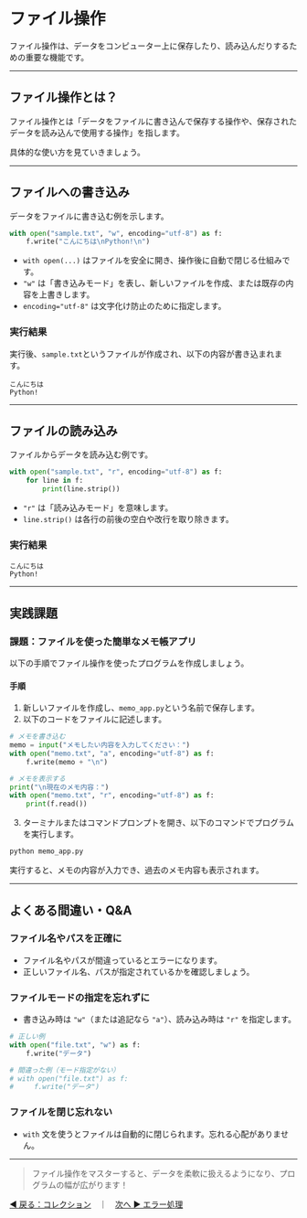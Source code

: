 # ファイル操作

ファイル操作は、データをコンピューター上に保存したり、読み込んだりするための重要な機能です。

---

## ファイル操作とは？

ファイル操作とは「データをファイルに書き込んで保存する操作や、保存されたデータを読み込んで使用する操作」を指します。

具体的な使い方を見ていきましょう。

---

## ファイルへの書き込み

データをファイルに書き込む例を示します。

```python
with open("sample.txt", "w", encoding="utf-8") as f:
    f.write("こんにちは\nPython!\n")
```

* `with open(...)` はファイルを安全に開き、操作後に自動で閉じる仕組みです。
* `"w"` は「書き込みモード」を表し、新しいファイルを作成、または既存の内容を上書きします。
* `encoding="utf-8"` は文字化け防止のために指定します。

### 実行結果

実行後、`sample.txt`というファイルが作成され、以下の内容が書き込まれます。

```
こんにちは
Python!
```

---

## ファイルの読み込み

ファイルからデータを読み込む例です。

```python
with open("sample.txt", "r", encoding="utf-8") as f:
    for line in f:
        print(line.strip())
```

* `"r"` は「読み込みモード」を意味します。
* `line.strip()` は各行の前後の空白や改行を取り除きます。

### 実行結果

```
こんにちは
Python!
```

---

## 実践課題

### 課題：ファイルを使った簡単なメモ帳アプリ

以下の手順でファイル操作を使ったプログラムを作成しましょう。

#### 手順

1. 新しいファイルを作成し、`memo_app.py`という名前で保存します。
2. 以下のコードをファイルに記述します。

```python
# メモを書き込む
memo = input("メモしたい内容を入力してください：")
with open("memo.txt", "a", encoding="utf-8") as f:
    f.write(memo + "\n")

# メモを表示する
print("\n現在のメモ内容：")
with open("memo.txt", "r", encoding="utf-8") as f:
    print(f.read())
```

3. ターミナルまたはコマンドプロンプトを開き、以下のコマンドでプログラムを実行します。

```bash
python memo_app.py
```

実行すると、メモの内容が入力でき、過去のメモ内容も表示されます。

---

## よくある間違い・Q&A

### ファイル名やパスを正確に

* ファイル名やパスが間違っているとエラーになります。
* 正しいファイル名、パスが指定されているかを確認しましょう。

### ファイルモードの指定を忘れずに

* 書き込み時は `"w"`（または追記なら `"a"`）、読み込み時は `"r"` を指定します。

```python
# 正しい例
with open("file.txt", "w") as f:
    f.write("データ")

# 間違った例（モード指定がない）
# with open("file.txt") as f:
#     f.write("データ")
```

### ファイルを閉じ忘れない

* `with` 文を使うとファイルは自動的に閉じられます。忘れる心配がありません。

---

> ファイル操作をマスターすると、データを柔軟に扱えるようになり、プログラムの幅が広がります！

[◀ 戻る：コレクション](python_basic_collection.md)　｜　[次へ ▶ エラー処理](python_basic_error.md)
